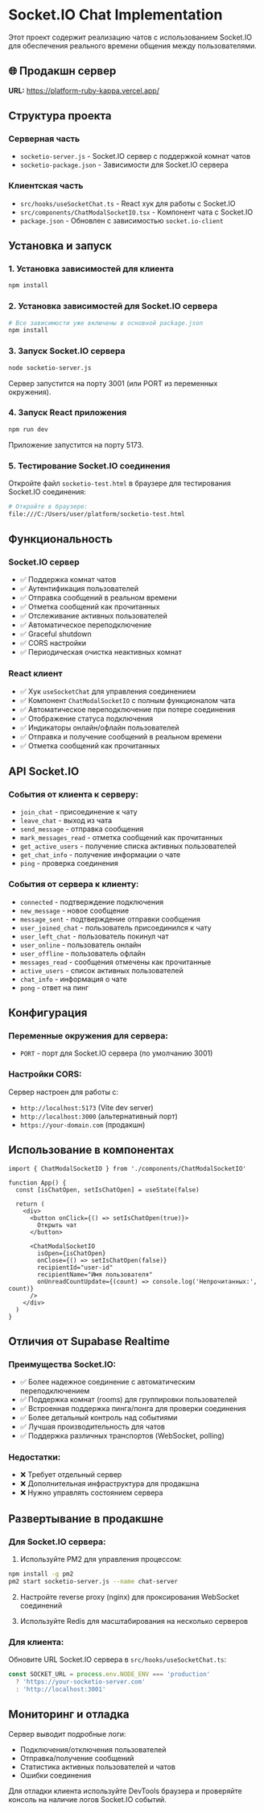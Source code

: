 # Socket.IO Chat Implementation

Этот проект содержит реализацию чатов с использованием Socket.IO для обеспечения реального времени общения между пользователями.

## 🌐 Продакшн сервер
**URL:** https://platform-ruby-kappa.vercel.app/

## Структура проекта

### Серверная часть
- `socketio-server.js` - Socket.IO сервер с поддержкой комнат чатов
- `socketio-package.json` - Зависимости для Socket.IO сервера

### Клиентская часть
- `src/hooks/useSocketChat.ts` - React хук для работы с Socket.IO
- `src/components/ChatModalSocketIO.tsx` - Компонент чата с Socket.IO
- `package.json` - Обновлен с зависимостью `socket.io-client`

## Установка и запуск

### 1. Установка зависимостей для клиента
```bash
npm install
```

### 2. Установка зависимостей для Socket.IO сервера
```bash
# Все зависимости уже включены в основной package.json
npm install
```

### 3. Запуск Socket.IO сервера
```bash
node socketio-server.js
```
Сервер запустится на порту 3001 (или PORT из переменных окружения).

### 4. Запуск React приложения
```bash
npm run dev
```
Приложение запустится на порту 5173.

### 5. Тестирование Socket.IO соединения
Откройте файл `socketio-test.html` в браузере для тестирования Socket.IO соединения:
```bash
# Откройте в браузере:
file:///C:/Users/user/platform/socketio-test.html
```

## Функциональность

### Socket.IO сервер
- ✅ Поддержка комнат чатов
- ✅ Аутентификация пользователей
- ✅ Отправка сообщений в реальном времени
- ✅ Отметка сообщений как прочитанных
- ✅ Отслеживание активных пользователей
- ✅ Автоматическое переподключение
- ✅ Graceful shutdown
- ✅ CORS настройки
- ✅ Периодическая очистка неактивных комнат

### React клиент
- ✅ Хук `useSocketChat` для управления соединением
- ✅ Компонент `ChatModalSocketIO` с полным функционалом чата
- ✅ Автоматическое переподключение при потере соединения
- ✅ Отображение статуса подключения
- ✅ Индикаторы онлайн/офлайн пользователей
- ✅ Отправка и получение сообщений в реальном времени
- ✅ Отметка сообщений как прочитанных

## API Socket.IO

### События от клиента к серверу:
- `join_chat` - присоединение к чату
- `leave_chat` - выход из чата
- `send_message` - отправка сообщения
- `mark_messages_read` - отметка сообщений как прочитанных
- `get_active_users` - получение списка активных пользователей
- `get_chat_info` - получение информации о чате
- `ping` - проверка соединения

### События от сервера к клиенту:
- `connected` - подтверждение подключения
- `new_message` - новое сообщение
- `message_sent` - подтверждение отправки сообщения
- `user_joined_chat` - пользователь присоединился к чату
- `user_left_chat` - пользователь покинул чат
- `user_online` - пользователь онлайн
- `user_offline` - пользователь офлайн
- `messages_read` - сообщения отмечены как прочитанные
- `active_users` - список активных пользователей
- `chat_info` - информация о чате
- `pong` - ответ на пинг

## Конфигурация

### Переменные окружения для сервера:
- `PORT` - порт для Socket.IO сервера (по умолчанию 3001)

### Настройки CORS:
Сервер настроен для работы с:
- `http://localhost:5173` (Vite dev server)
- `http://localhost:3000` (альтернативный порт)
- `https://your-domain.com` (продакшн)

## Использование в компонентах

```tsx
import { ChatModalSocketIO } from './components/ChatModalSocketIO'

function App() {
  const [isChatOpen, setIsChatOpen] = useState(false)
  
  return (
    <div>
      <button onClick={() => setIsChatOpen(true)}>
        Открыть чат
      </button>
      
      <ChatModalSocketIO
        isOpen={isChatOpen}
        onClose={() => setIsChatOpen(false)}
        recipientId="user-id"
        recipientName="Имя пользователя"
        onUnreadCountUpdate={(count) => console.log('Непрочитанных:', count)}
      />
    </div>
  )
}
```

## Отличия от Supabase Realtime

### Преимущества Socket.IO:
- ✅ Более надежное соединение с автоматическим переподключением
- ✅ Поддержка комнат (rooms) для группировки пользователей
- ✅ Встроенная поддержка пинга/понга для проверки соединения
- ✅ Более детальный контроль над событиями
- ✅ Лучшая производительность для чатов
- ✅ Поддержка различных транспортов (WebSocket, polling)

### Недостатки:
- ❌ Требует отдельный сервер
- ❌ Дополнительная инфраструктура для продакшна
- ❌ Нужно управлять состоянием сервера

## Развертывание в продакшне

### Для Socket.IO сервера:
1. Используйте PM2 для управления процессом:
```bash
npm install -g pm2
pm2 start socketio-server.js --name chat-server
```

2. Настройте reverse proxy (nginx) для проксирования WebSocket соединений

3. Используйте Redis для масштабирования на несколько серверов

### Для клиента:
Обновите URL Socket.IO сервера в `src/hooks/useSocketChat.ts`:
```typescript
const SOCKET_URL = process.env.NODE_ENV === 'production' 
  ? 'https://your-socketio-server.com' 
  : 'http://localhost:3001'
```

## Мониторинг и отладка

Сервер выводит подробные логи:
- Подключения/отключения пользователей
- Отправка/получение сообщений
- Статистика активных пользователей и чатов
- Ошибки соединения

Для отладки клиента используйте DevTools браузера и проверяйте консоль на наличие логов Socket.IO событий.
